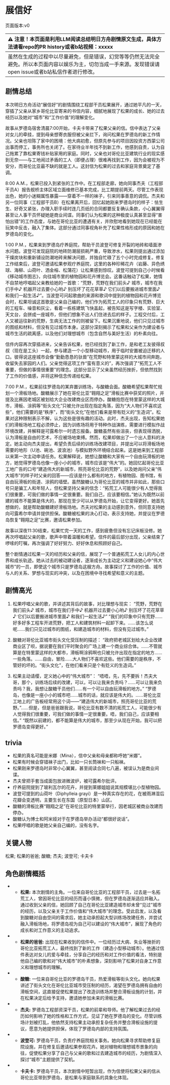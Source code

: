 # 展信好
页面版本:v0
 

| :warning: 注意！本页面是利用LLM阅读总结明日方舟剧情原文生成，具体方法请看repo的PR history或者b站视频：xxxxx           |
|:----------------------------|
| 虽然在生成的过程中以尽量避免，但是错误，幻觉等等仍然无法完全避免。所以本页面内容以娱乐为主，切勿当成一手来源。发现错误请open issue或者b站私信作者进行修改。|



## 剧情总结
本次明日方舟活动“展信好”的剧情围绕工程部干员松果展开，通过她平凡的一天，穿插了父亲从家乡哥伦比亚寄来的书信内容，细腻地展现了松果的成长、她的过去经历以及她对“城市”和“工作价值”的理解变化。

故事从罗德岛宿舍清晨7:00开始，卡夫卡带来了松果父亲的信。信中表达了父亲对女儿的牵挂，提到母亲想寄衣服但被父亲拦下，询问松果在罗德岛的新工作情况。父亲也坦陈了家中的困境：他大病初愈，但原先参与的项目因投资方西蒙公司出事而停工，事务所也关闭了。在家待业半年找不到新工作，他感到自责，认为自己拖累了靠松果寄钱补贴家用的家庭。同时，父亲也对哥伦比亚建筑行业的现实感到无奈——与工地闹过矛盾的工人（即便占理）很难再找到工作，因为会被视为不安分，而哥伦比亚最不缺的就是工人。这封信为松果的过去和家庭背景奠定了基调。

8:00 A.M.，松果已投入到紧张的工作中。在工程部走廊，她向同事杰夫（工程部干员A）报告舰桥主体区域立面维修已基本完成，比工期提前两天。尽管工作表现出色，她的小迷糊属性暴露——穿着不一样的袜子，引来同事善意的调侃。杰夫和另一位同事（工程部干员B）在松果离开后，回忆起她刚来罗德岛时的样子：怯生生、好奇又紧张，办理入职手续时连几页纸的合同都要反复确认条款，小心翼翼得甚至让人事干员怀疑她是商业间谍。同事们认为松果的这种极度认真甚至显得“害怕出错”的工作态度，与她在哥伦比亚的遭遇有关，并欣慰地看到她现在已经能在玩笑中反击，融入了集体。这部分通过同事视角补充了松果性格形成的原因和她在罗德岛的变化。

1:00 P.M.，松果来到罗德岛疗养庭院，帮助干员波登可修复开裂的地砖和墙面渗水问题。波登可发现庭院的地砖防潮层损耗严重，导致渗水，松果则提出通过添加干燥炭块和重新铺设防潮地砖来解决问题，并独自忙碌了五个小时完成修复。修复工作结束后，波登可邀请松果参观疗养庭院，这里的各种珍稀花卉（岩藤、异色绣球、海柳、山荷叶、洒金榕、松蒲花）让松果感到惊叹。波登可提到自己小时候看《移动城市图志》，向往城市里的植物园和花卉博览会。这番话触动了松果，她情不自禁地哼唱起父亲教给她的一首歌：“荒野，荒野在我们前头♪ 城市，城市在我们手中♪ 机器开过去要小心哟♪ 别压坏了花花草草♪ 它们以后要搬进城市里面♪ 和我们一起生活♪”。当波登可问起歌曲的来源和歌词中提到的植物园和花卉博览会时，松果坦诚这首歌是父亲自己编的，他们作为拓荒工人的印象只有荒野、巨大的工程车、噪音和灰尘，看着一栋栋建筑飞快盖起，被告知这是写字楼、实验室、天文台，会拼成一座城市，但他们想象不出人们住进去后的样子。工程交付后，工人又被运往新的荒野，生病无法工作的则被留下。松果沉重地说，他们只见过城市的图纸和材料，但没有见过城市本身。这部分深刻揭示了松果和父亲作为建设者与城市生活的疏离感，以及他们对理想城市（包含自然与美好生活）的朴素向往。

信件内容再次穿插进来，父亲告诉松果，他已经找到了新工作，是和老工友彼得叔叔（现在是工头）一起，参与建造一个小型移动城市，用于临时安置被迫迁移的人口。彼得说这座城市会像“勤勤恳恳的驮兽”在荒野和特里蒙这样的大城市间奔跑，收留失去家园的人们。父亲觉得这项工作“蛮有意义的”，再次强调了“拓荒工人不重要，但做的事情很重要”的理念。这部分显示了父亲虽然经历挫折，但依然找到了工作的价值感，并将这种信念传递给松果。

7:00 P.M.，松果前往罗德岛的某弃置训练场，与酸糖会面。酸糖希望松果帮忙规划一个滑板场地。酸糖展示了她在哥伦比亚“翱翔之足”滑板比赛中获奖的照片，并提及比赛因老城区被划给大企业改建商业区而停办。酸糖抱怨在特里蒙这样的大城市，滑板、涂鸦等“街头文化”只被允许出现在指定角落，因为“大人物们不喜欢这些”，他们需要的是“秩序”，而“街头文化”在他们看来是带有贬义的“生造词”。松果对这种限制表示不解，认为这些是很有趣的活动。此时，杰夫出现，告知松果她们的滑板场地工程必须停止，因为训练场将用于特种作战演练，需要进行模拟作战环境改建，并解释是可露希尔一时遗忘报备。酸糖虽然有些沮丧，但表现得洒脱，认为滑板是自由的艺术，不应被场地束缚。然而，松果却做出了一个出人意料的决定。她主动向杰夫提出，希望负责后续的训练场改建项目，并提出可以将滑板场地需要的地形（U池、碗池、波浪池）与模拟野外环境结合起来。这是她来到工程部以来第一次主动申请任务。松果解释说，她想让酸糖和大家有一个自由玩滑板的地方，她觉得罗德岛也像一座小小的城市，城市应该是“伟大”的。她回忆起哥伦比亚工地广告的口号“建造伟大的新城市，照亮哥伦比亚的荒野”，以及她询问父亲“伟大城市”的样子时父亲的回答——应该是什么都有的地方，有植物园、图书馆，有自由玩滑板的街道、涂鸦的墙壁。虽然酸糖认为哥伦比亚的城市并非如此，那些口号只是骗工人和年轻人，但松果坚持父亲的信念：“拓荒工人可能很少有人觉得我们很重要，可我们做的事情一定很重要。我们自己，应该要相信。”她认为既然以前建的城市不能算是伟大的，那现在至少可以从罗德岛开始，让它变得更好。她首先想做的，就是帮助酸糖建好滑板场地。杰夫对松果的主动感到意外，但同意支持她向可露希尔申请并提供担保。酸糖被松果的决心打动，表示支持她，并提议在罗德岛恢复“翱翔之足”比赛，邀请松果参加。

故事以深夜11:30结束，松果忙完一天的工作，感到疲惫但没有忘记床板没修。她再次哼唱起父亲的歌，歌声中带着温暖和希望。信件的最后部分出现，父亲结束了啰嗦的叮嘱，再次强调了好好努力、好好休息和照顾好自己。

整个剧情通过松果一天的经历和父亲的信，展现了一个普通拓荒工人女儿的内心世界和成长轨迹。她从过去的被动建设者，逐渐成长为主动定义和建设她心中“伟大城市”的一员，即使这个城市只是罗德岛这艘方舟。故事探讨了工作的价值、城市与人的关系、梦想与现实的冲突，以及在困境中寻找希望和意义的主题。
## 剧情高光
1.  松果哼唱父亲的歌，并讲述其背后的故事，对比理想与现实：
    “荒野，荒野在我们前头♪
    城市，城市在我们手中♪
    机器开过去要小心哟♪
    别压坏了花花草草♪
    它们以后要搬进城市里面♪
    和我们一起生活♪”
    “我们的印象中只有荒野......好多好多工程车开进荒野，把工人和建筑材料一起卸下来。......该怎么说呢......我们只见过城市的图纸，和建造城市的材料，但没有见过城市。”

2.  酸糖对哥伦比亚城市街头文化受压制的描述：
    “政府把老城区划给大企业改建商业区了呗，据说要在我们平时聚会的广场上建一个商业综合体。......不管就算是在特里蒙这样的大都市，滑板啊涂鸦啊也只被允许出现在指定的地方......一些角落。......自由，冒险......大人物们不喜欢这些。他们需要的是秩序，不管好的坏的。“街头文化”，在他们看来只是个有贬义的生造词。”

3.  松果主动请缨，定义她心中的“伟大城市”：
    “唔唔，先，先不要拆！杰夫大哥，那个，训练场后续的改建，可以，可以让我来负责吗？......可以让我来负责吗？我，我想让酸糖干员他们......有一个可以自由玩滑板的地方。”
    “罗德岛，也像是一座小小的城市吧......城市的话，就应该是伟大的。......哥伦比亚工地上的广告板经常用这个词——“建造伟大的新城市，照亮哥伦比亚的荒野。”......但是，但是爸爸跟我说，哥伦比亚有数不清的拓荒工人，可能很少有人觉得我们很重要，可我们做的事情一定很重要。唔，我们自己，应该要相信。”
    “既然以前建的，都不能算是伟大的城市，那至少从现在开始，我可以把罗德岛变得更好。”
## trivia
*   松果的真名可能是米娜（Mina），信中父亲和母亲都称呼她“米娜”。
*   松果有时候会穿错袜子出门，比如一只长筒袜和一只船袜。
*   松果刚来罗德岛时非常小心翼翼，甚至阅读合同七八遍，被误认为是商业间谍。
*   杰夫曾把手套当成面包放进微波炉，被可露希尔批评。
*   疗养庭院提到了玻利瓦尔的花卉，并提到莱娜姐姐说其规模堪比小型植物园。
*   波登可提到的山荷叶（Diphylleia grayi）是一种真实存在的花，在被雨淋湿后花瓣会变透明，主要生长在东国（原型日本）山区。
*   酸糖的滑板比赛“翱翔之足”在哥伦比亚的特里蒙举行，因老城区被商业改建而停办。
*   酸糖认为博士和阿米娅对于在罗德岛举办活动“都很好说话”。
*   松果哼唱的歌是她父亲自己编的，没有名字。
## 关键人物
松果; 松果的爸爸; 酸糖; 杰夫; 波登可; 卡夫卡
## 角色剧情概括
-   *   **松果:** 本次剧情的主角。一位来自哥伦比亚的工程部干员，过去是一名拓荒工人，曾因哥伦比亚的经历而谨小慎微，但在罗德岛逐渐适应并融入。通过收到父亲的信，她回顾了自己在哥伦比亚建造城市却未曾“见过”城市的经历，以及父亲关于工作价值和“伟大城市”的理念。受此启发，以及看到酸糖对自由空间的需求后，她主动承担起大型训练场改建任务，并尝试融入滑板场地，将罗德岛视为自己可以建设的“伟大城市”，展现了角色的成长和对工作意义的主动追求。
-   *   **松果的爸爸:** 出现在松果收到的信件中。一位经历过大病、失业等挫折的哥伦比亚拓荒工人，最终找到了新的工作（建造小型移动城市）。他通过信件表达对女儿的爱与牵挂，分享自己的经历和对工作价值的看法，特别是他自己编的歌和对“伟大城市”的朴素想象，深刻影响了松果对自身工作意义和理想城市的理解。
-   *   **酸糖:** 一位来自哥伦比亚的罗德岛干员，热爱滑板等街头文化。她向松果讲述了街头文化在哥伦比亚城市受压制的经历，渴望在罗德岛拥有自由的滑板空间，这直接促使松果提出了改造训练场并整合滑板设施的计划，并在松果决定后给予支持，邀请她参加未来的滑板比赛。
-   *   **杰夫:** 罗德岛工程部资深干员，松果的前辈和导师。他了解松果过去的经历如何影响了她的性格和工作方式，见证了她在罗德岛的变化。尽管训练场计划被打乱，他依然支持松果主动承担复杂任务并整合滑板设施的提议，愿意为她提供担保，体现了罗德岛内部的支持氛围。
-   *   **波登可:** 罗德岛干员，负责疗养庭院相关事务。她向松果寻求帮助修复庭院设施，并在修复后邀请松果参观花卉。她对植物和理想城市景象的向往，促使松果分享了自己与父亲的歌和过去建造城市的经历，为剧情深入探讨“城市”主题提供了契机。
-   *   **卡夫卡:** 罗德岛干员，本次剧情中短暂出现，作为信使将松果父亲的信从哥伦比亚带到罗德岛，是松果与家庭联系的具象化体现。